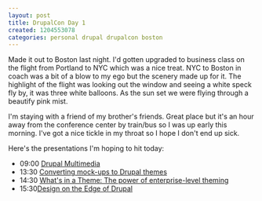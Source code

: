 ```yaml
---
layout: post
title: DrupalCon Day 1
created: 1204553078
categories: personal drupal drupalcon boston
---
```

Made it out to Boston last night. I'd gotten upgraded to business class on the flight from Portland to NYC which was a nice treat. NYC to Boston in coach was a bit of a blow to my ego but the scenery made up for it. The highlight of the flight was looking out the window and seeing a white speck fly by, it was three white balloons. As the sun set we were flying through a beautify pink mist.

I'm staying with a friend of my brother's friends. Great place but it's an hour away from the conference center by train/bus so I was up early this morning. I've got a nice tickle in my throat so I hope I don't end up sick.

Here's the presentations I'm hoping to hit today:
<ul>
<li>09:00 <a href="http://boston2008.drupalcon.org/session/drupal-multimedia">Drupal Multimedia</a></li>
<li>13:30 <a href="http://boston2008.drupalcon.org/session/converting-mock-ups-drupal-themes">Converting mock-ups to Drupal themes</a></li>
<li>14:30 <a href="http://boston2008.drupalcon.org/session/whats-theme-power-enterprise-level-theming">What's in a Theme: The power of enterprise-level theming</a></li>
<li>15:30<a href="http://boston2008.drupalcon.org/session/designing-edge-drupal">Design on the Edge of Drupal</a></li>
</ul>
